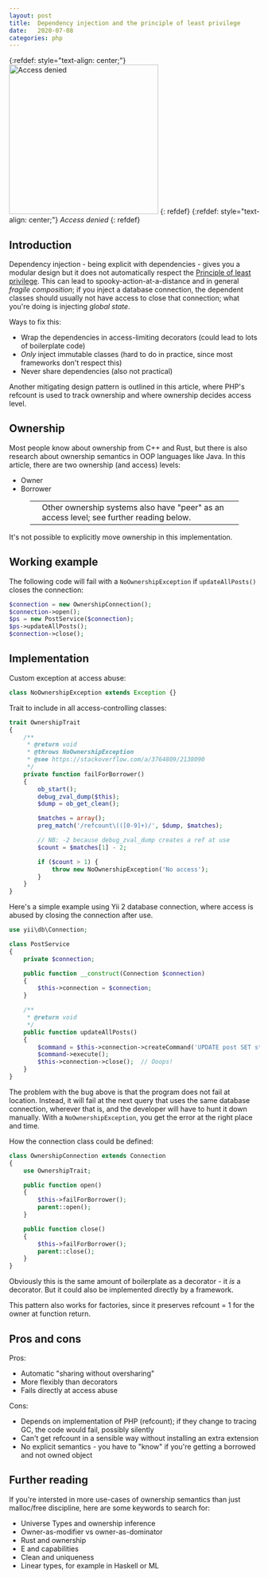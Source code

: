 ```yaml
---
layout: post
title:  Dependency injection and the principle of least privilege
date:   2020-07-08
categories: php
---
```


{:refdef: style="text-align: center;"}
<img src="{{ site.url }}/assets/img/access.jpg" alt="Access denied" height="300px"/>
{: refdef}
{:refdef: style="text-align: center;"}
_Access denied_
{: refdef}

## Introduction

Dependency injection - being explicit with dependencies - gives you a modular design but it does not automatically respect the [Principle of least privilege](https://en.wikipedia.org/wiki/Principle_of_least_privilege). This can lead to spooky-action-at-a-distance and in general _fragile composition_; if you inject a database connection, the dependent classes should usually not have access to close that connection; what you're doing is injecting _global state_. 

Ways to fix this:

* Wrap the dependencies in access-limiting decorators (could lead to lots of boilerplate code)
* _Only_ inject immutable classes (hard to do in practice, since most frameworks don't respect this)
* Never share dependencies (also not practical)

Another mitigating design pattern is outlined in this article, where PHP's refcount is used to track ownership and where ownership decides access level.

## Ownership

Most people know about ownership from C++ and Rust, but there is also research about ownership semantics in OOP languages like Java. In this article, there are two ownership (and access) levels:

* Owner
* Borrower

<div style='margin: 1em 3em;'>
<table>
<tr>
<td><span class='fa fa-icon fa-info-circle fa-2x'></span></td>
<td>
Other ownership systems also have "peer" as an access level; see further reading below.
</td>
</tr>
</table>
</div>

It's not possible to explicitly move ownership in this implementation.

## Working example

The following code will fail with a `NoOwnershipException` if `updateAllPosts()` closes the connection:

```php
$connection = new OwnershipConnection();
$connection->open();
$ps = new PostService($connection);
$ps->updateAllPosts();
$connection->close();
```

## Implementation

Custom exception at access abuse:

```php
class NoOwnershipException extends Exception {}
```

Trait to include in all access-controlling classes:

```php
trait OwnershipTrait
{
    /**
     * @return void
     * @throws NoOwnershipException
     * @see https://stackoverflow.com/a/3764809/2138090
     */
    private function failForBorrower()
    {
        ob_start();
        debug_zval_dump($this);
        $dump = ob_get_clean();

        $matches = array();
        preg_match('/refcount\(([0-9]+)/', $dump, $matches);

        // NB: -2 because debug_zval_dump creates a ref at use
        $count = $matches[1] - 2;

        if ($count > 1) {
            throw new NoOwnershipException('No access');
        }
    }
}
```

Here's a simple example using Yii 2 database connection, where access is abused by closing the connection after use.

```php
use yii\db\Connection;

class PostService
{
    private $connection;

    public function __construct(Connection $connection)
    {
        $this->connection = $connection;
    }

    /**
     * @return void
     */
    public function updateAllPosts()
    {
        $command = $this->connection->createCommand('UPDATE post SET status=1');
        $command->execute();
        $this->connection->close();  // Ooops!
    }
}
```

The problem with the bug above is that the program does not fail at location. Instead, it will fail at the next query that uses the same database connection, wherever that is, and the developer will have to hunt it down manually. With a `NoOwnershipException`, you get the error at the right place and time.

How the connection class could be defined:

```php
class OwnershipConnection extends Connection
{
    use OwnershipTrait;

    public function open()
    {
        $this->failForBorrower();
        parent::open();
    }

    public function close()
    {
        $this->failForBorrower();
        parent::close();
    }
}
```

Obviously this is the same amount of boilerplate as a decorator - it _is_ a decorator. But it could also be implemented directly by a framework.

This pattern also works for factories, since it preserves refcount = 1 for the owner at function return.

## Pros and cons

Pros:

* Automatic "sharing without oversharing"
* More flexibly than decorators
* Fails directly at access abuse

Cons:

* Depends on implementation of PHP (refcount); if they change to tracing GC, the code would fail, possibly silently
* Can't get refcount in a sensible way without installing an extra extension
* No explicit semantics - you have to "know" if you're getting a borrowed and not owned object

## Further reading

If you're intersted in more use-cases of ownership semantics than just malloc/free discipline, here are some keywords to search for:

* Universe Types and ownership inference
* Owner-as-modifier vs owner-as-dominator
* Rust and ownership
* E and capabilities
* Clean and uniqueness
* Linear types, for example in Haskell or ML
